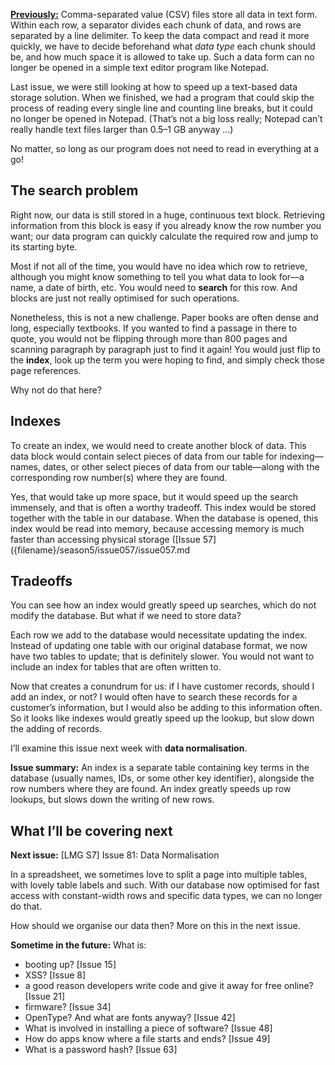 [**Previously:**](https://buttondown.email/laymansguide/archive/) Comma-separated value (CSV) files store all data in text form. Within each row, a separator divides each chunk of data, and rows are separated by a line delimiter. To keep the data compact and read it more quickly, we have to decide beforehand what *data type* each chunk should be, and how much space it is allowed to take up. Such a data form can no longer be opened in a simple text editor program like Notepad.

Last issue, we were still looking at how to speed up a text-based data storage solution. When we finished, we had a program that could skip the process of reading every single line and counting line breaks, but it could no longer be opened in Notepad. (That’s not a big loss really; Notepad can’t really handle text files larger than 0.5–1 GB anyway …)

No matter, so long as our program does not need to read in everything at a go!

## The search problem

Right now, our data is still stored in a huge, continuous text block. Retrieving information from this block is easy if you already know the row number you want; our data program can quickly calculate the required row and jump to its starting byte.

Most if not all of the time, you would have no idea which row to retrieve, although you might know something to tell you what data to look for—a name, a date of birth, etc. You would need to **search** for this row. And blocks are just not really optimised for such operations.

Nonetheless, this is not a new challenge. Paper books are often dense and long, especially textbooks. If you wanted to find a passage in there to quote, you would not be flipping through more than 800 pages and scanning paragraph by paragraph just to find it again! You would just flip to the **index**, look up the term you were hoping to find, and simply check those page references.

Why not do that here?

## Indexes

To create an index, we would need to create another block of data. This data block would contain select pieces of data from our table for indexing—names, dates, or other select pieces of data from our table—along with the corresponding row number(s) where they are found.

Yes, that would take up more space, but it would speed up the search immensely, and that is often a worthy tradeoff. This index would be stored together with the table in our database. When the database is opened, this index would be read into memory, because accessing memory is much faster than accessing physical storage ([Issue 57]({filename}/season5/issue057/issue057.md

## Tradeoffs

You can see how an index would greatly speed up searches, which do not modify the database. But what if we need to store data?

Each row we add to the database would necessitate updating the index. Instead of updating one table with our original database format, we now have two tables to update; that is definitely slower. You would not want to include an index for tables that are often written to.

Now that creates a conundrum for us: if I have customer records, should I add an index, or not? I would often have to search these records for a customer’s information, but I would also be adding to this information often. So it looks like indexes would greatly speed up the lookup, but slow down the adding of records.

I’ll examine this issue next week with **data normalisation**.

**Issue summary:** An index is a separate table containing key terms in the database (usually names, IDs, or some other key identifier), alongside the row numbers where they are found. An index greatly speeds up row lookups, but slows down the writing of new rows.

## What I’ll be covering next

**Next issue:** [LMG S7] Issue 81: Data Normalisation

In a spreadsheet, we sometimes love to split a page into multiple tables, with lovely table labels and such. With our database now optimised for fast access with constant-width rows and specific data types, we can no longer do that.

How should we organise our data then? More on this in the next issue.

**Sometime in the future:** What is:

- booting up? [Issue 15]
- XSS? [Issue 8]
- a good reason developers write code and give it away for free online? [Issue 21]
- firmware? [Issue 34]
- OpenType? And what are fonts anyway? [Issue 42]
- What is involved in installing a piece of software? [Issue 48]
- How do apps know where a file starts and ends? [Issue 49]
- What is a password hash? [Issue 63]
